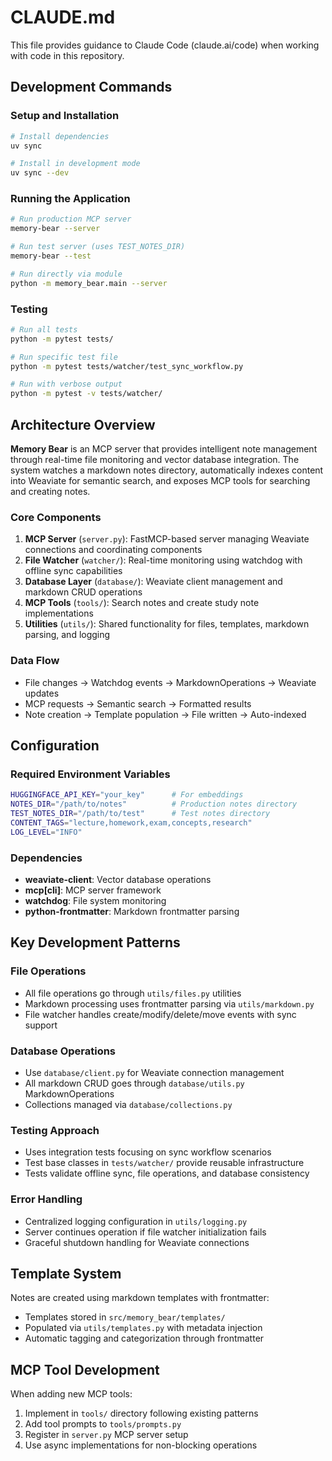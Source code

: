 # CLAUDE.md

This file provides guidance to Claude Code (claude.ai/code) when working with code in this repository.

## Development Commands

### Setup and Installation
```bash
# Install dependencies
uv sync

# Install in development mode
uv sync --dev
```

### Running the Application
```bash
# Run production MCP server
memory-bear --server

# Run test server (uses TEST_NOTES_DIR)
memory-bear --test

# Run directly via module
python -m memory_bear.main --server
```

### Testing
```bash
# Run all tests
python -m pytest tests/

# Run specific test file
python -m pytest tests/watcher/test_sync_workflow.py

# Run with verbose output
python -m pytest -v tests/watcher/
```

## Architecture Overview

**Memory Bear** is an MCP server that provides intelligent note management through real-time file monitoring and vector database integration. The system watches a markdown notes directory, automatically indexes content into Weaviate for semantic search, and exposes MCP tools for searching and creating notes.

### Core Components

1. **MCP Server** (`server.py`): FastMCP-based server managing Weaviate connections and coordinating components
2. **File Watcher** (`watcher/`): Real-time monitoring using watchdog with offline sync capabilities
3. **Database Layer** (`database/`): Weaviate client management and markdown CRUD operations
4. **MCP Tools** (`tools/`): Search notes and create study note implementations
5. **Utilities** (`utils/`): Shared functionality for files, templates, markdown parsing, and logging

### Data Flow
- File changes → Watchdog events → MarkdownOperations → Weaviate updates
- MCP requests → Semantic search → Formatted results
- Note creation → Template population → File written → Auto-indexed

## Configuration

### Required Environment Variables
```bash
HUGGINGFACE_API_KEY="your_key"      # For embeddings
NOTES_DIR="/path/to/notes"          # Production notes directory
TEST_NOTES_DIR="/path/to/test"      # Test notes directory
CONTENT_TAGS="lecture,homework,exam,concepts,research"
LOG_LEVEL="INFO"
```

### Dependencies
- **weaviate-client**: Vector database operations
- **mcp[cli]**: MCP server framework  
- **watchdog**: File system monitoring
- **python-frontmatter**: Markdown frontmatter parsing

## Key Development Patterns

### File Operations
- All file operations go through `utils/files.py` utilities
- Markdown processing uses frontmatter parsing via `utils/markdown.py`
- File watcher handles create/modify/delete/move events with sync support

### Database Operations
- Use `database/client.py` for Weaviate connection management
- All markdown CRUD goes through `database/utils.py` MarkdownOperations
- Collections managed via `database/collections.py`

### Testing Approach
- Uses integration tests focusing on sync workflow scenarios
- Test base classes in `tests/watcher/` provide reusable infrastructure
- Tests validate offline sync, file operations, and database consistency

### Error Handling
- Centralized logging configuration in `utils/logging.py`
- Server continues operation if file watcher initialization fails
- Graceful shutdown handling for Weaviate connections

## Template System

Notes are created using markdown templates with frontmatter:
- Templates stored in `src/memory_bear/templates/`
- Populated via `utils/templates.py` with metadata injection
- Automatic tagging and categorization through frontmatter

## MCP Tool Development

When adding new MCP tools:
1. Implement in `tools/` directory following existing patterns
2. Add tool prompts to `tools/prompts.py`
3. Register in `server.py` MCP server setup
4. Use async implementations for non-blocking operations